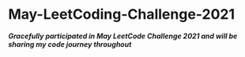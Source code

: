 # May-LeetCoding-Challenge-2021

***Gracefully participated in May LeetCode Challenge 2021 and will be sharing my code journey throughout***

